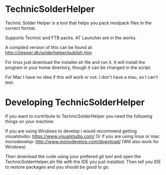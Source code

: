 TechnicSolderHelper
===================

Technic Solder Helper is a tool that helps you pack modpack files in the correct format.

Supports Technic and FTB packs. AT Launcher are in the works. 

A compiled version of this can be found at: http://zlepper.dk/solderhelper/publish.htm

For linux just download the installer.sh file and run it. It will install the program in your home directory, though it can be changed in the script. 

For Mac I have no idea if this will work or not. I don't have a mac, so I can't test. 

Developing TechnicSolderHelper
==============================
If you want to contribute to TechnicSolderHelper you need the following things on your machine:

If you are using Windows to develop i would recommend getting visualstudio: https://www.visualstudio.com/
Or if you are using linux or mac monodevelop: http://www.monodevelop.com/download/ (Will also work for Windows)

Then download the code using your prefered git tool and open the TechnicSolderHelper.sln file with the IDE you just installed. Then tell you IDE to restore packages and you should be good to go. 
